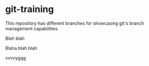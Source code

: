 # git-training
This repository has different branches for showcasing git's branch management capabilities.

Blah blah

Blaha blah blah

vvvvyggg
